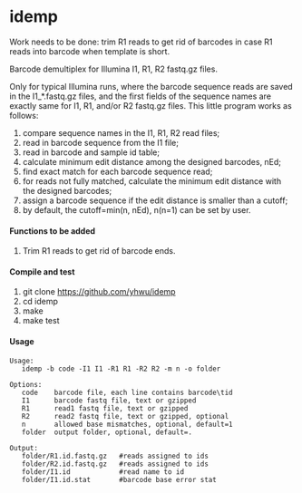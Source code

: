idemp
=====

Work needs to be done: trim R1 reads to get rid of barcodes in case R1 reads into barcode when template is short.

Barcode demultiplex for Illumina I1, R1, R2 fastq.gz files. 

Only for typical Illumina runs, where the barcode sequence reads are saved in the I1_*.fastq.gz files, and the first fields of the sequence names are exactly same for I1, R1, and/or R2 fastq.gz files. This little program works as follows:

1. compare sequence names in the I1, R1, R2 read files;
2. read in barcode sequence from the I1 file;
3. read in barcode and sample id table;
4. calculate minimum edit distance among the designed barcodes, nEd;
5. find exact match for each barcode sequence read;
6. for reads not fully matched, calculate the minimum edit distance with the designed barcodes;
7. assign a barcode sequence if the edit distance is smaller than a cutoff;
8. by default, the cutoff=min(n, nEd), n(n=1) can be set by user.

#### Functions to be added
1. Trim R1 reads to get rid of barcode ends.


#### Compile and test

1. git clone https://github.com/yhwu/idemp
2. cd idemp
3. make
4. make test

#### Usage
```
Usage:
   idemp -b code -I1 I1 -R1 R1 -R2 R2 -m n -o folder

Options:
   code    barcode file, each line contains barcode\tid
   I1      barcode fastq file, text or gzipped
   R1      read1 fastq file, text or gzipped
   R2      read2 fastq file, text or gzipped, optional
   n       allowed base mismatches, optional, default=1
   folder  output folder, optional, default=.

Output:
   folder/R1.id.fastq.gz   #reads assigned to ids
   folder/R2.id.fastq.gz   #reads assigned to ids
   folder/I1.id            #read name to id
   folder/I1.id.stat       #barcode base error stat
```
